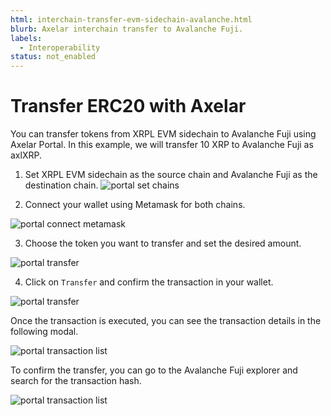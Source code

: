 ```yaml
---
html: interchain-transfer-evm-sidechain-avalanche.html
blurb: Axelar interchain transfer to Avalanche Fuji.
labels:
  - Interoperability
status: not_enabled
---
```


# Transfer ERC20 with Axelar

You can transfer tokens from XRPL EVM sidechain to Avalanche Fuji using Axelar Portal. In this example, we will transfer 10 XRP to Avalanche Fuji as axlXRP.

1. Set XRPL EVM sidechain as the source chain and Avalanche Fuji as the destination chain.
   ![portal set chains](../images/axelar-set-chains.png)

2. Connect your wallet using Metamask for both chains.

![portal connect metamask](./img/axelar-connect-metamask.png)

3. Choose the token you want to transfer and set the desired amount.

![portal transfer](./img/axelar-set-amount.png)

4. Click on `Transfer` and confirm the transaction in your wallet.

![portal transfer](./img/axelar-sign-transaction.png)

Once the transaction is executed, you can see the transaction details in the following modal.

![portal transaction list](./img/axelar-tx-success.png)

To confirm the transfer, you can go to the Avalanche Fuji explorer and search for the transaction hash.

![portal transaction list](./img/axelar-verify-destination-transfer.png)
